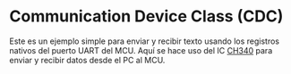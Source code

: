 # Communication Device Class (CDC)

Este es un ejemplo simple para enviar y recibir texto usando los registros nativos del puerto UART del MCU. Aquí se hace uso del IC [CH340](https://github.com/nstrappazzonc/CH340) para enviar y recibir datos desde el PC al MCU.
